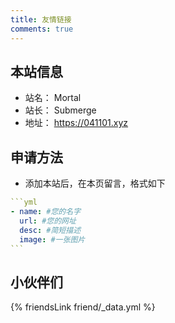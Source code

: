 ```yaml
---
title: 友情链接
comments: true
---
```


## 本站信息
- 站名： Mortal
- 站长： Submerge
- 地址： https://041101.xyz

## 申请方法
- 添加本站后，在本页留言，格式如下

~~~yml
```yml
- name: #您的名字
  url: #您的网址
  desc: #简短描述
  image: #一张图片
```
~~~

## 小伙伴们
{% friendsLink friend/_data.yml %}
